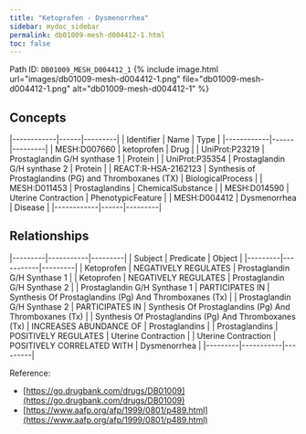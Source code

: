 ```yaml
---
title: "Ketoprofen - Dysmenorrhea"
sidebar: mydoc_sidebar
permalink: db01009-mesh-d004412-1.html
toc: false 
---
```



Path ID: `DB01009_MESH_D004412_1`
{% include image.html url="images/db01009-mesh-d004412-1.png" file="db01009-mesh-d004412-1.png" alt="db01009-mesh-d004412-1" %}

## Concepts

|------------|------|---------|
| Identifier | Name | Type    |
|------------|------|---------|
| MESH:D007660 | ketoprofen | Drug |
| UniProt:P23219 | Prostaglandin G/H synthase 1 | Protein |
| UniProt:P35354 | Prostaglandin G/H synthase 2 | Protein |
| REACT:R-HSA-2162123 | Synthesis of Prostaglandins (PG) and Thromboxanes (TX) | BiologicalProcess |
| MESH:D011453 | Prostaglandins | ChemicalSubstance |
| MESH:D014590 | Uterine Contraction | PhenotypicFeature |
| MESH:D004412 | Dysmenorrhea | Disease |
|------------|------|---------|

## Relationships

|---------|-----------|---------|
| Subject | Predicate | Object  |
|---------|-----------|---------|
| Ketoprofen | NEGATIVELY REGULATES | Prostaglandin G/H Synthase 1 |
| Ketoprofen | NEGATIVELY REGULATES | Prostaglandin G/H Synthase 2 |
| Prostaglandin G/H Synthase 1 | PARTICIPATES IN | Synthesis Of Prostaglandins (Pg) And Thromboxanes (Tx) |
| Prostaglandin G/H Synthase 2 | PARTICIPATES IN | Synthesis Of Prostaglandins (Pg) And Thromboxanes (Tx) |
| Synthesis Of Prostaglandins (Pg) And Thromboxanes (Tx) | INCREASES ABUNDANCE OF | Prostaglandins |
| Prostaglandins | POSITIVELY REGULATES | Uterine Contraction |
| Uterine Contraction | POSITIVELY CORRELATED WITH | Dysmenorrhea |
|---------|-----------|---------|

Reference: 
  - [https://go.drugbank.com/drugs/DB01009](https://go.drugbank.com/drugs/DB01009)
  - [https://www.aafp.org/afp/1999/0801/p489.html](https://www.aafp.org/afp/1999/0801/p489.html)
